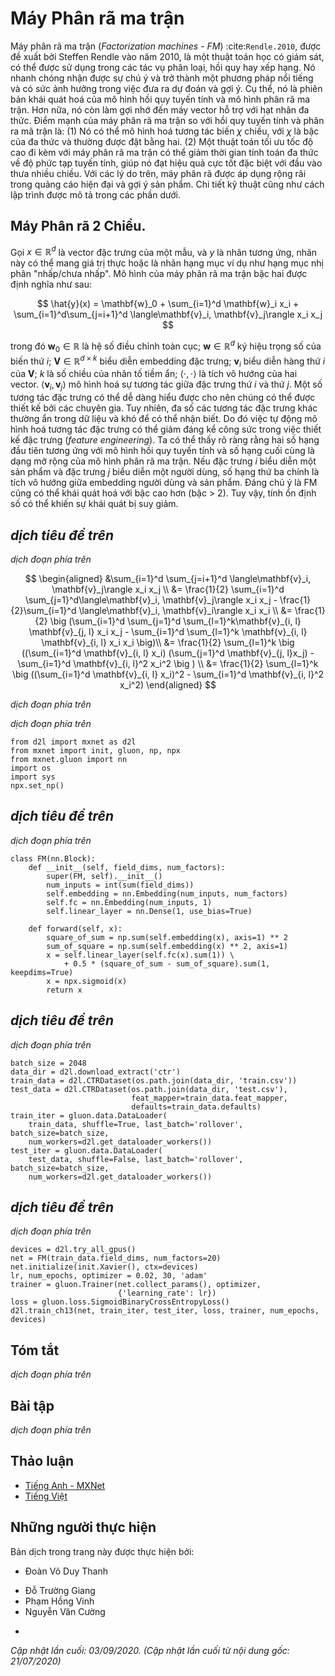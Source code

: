 <!-- ===================== Bắt đầu dịch Phần 1 ==================== -->

<!--
# Factorization Machines
-->

# Máy Phân rã ma trận


<!--
Factorization machines (FM) :cite:`Rendle.2010`, proposed by Steffen Rendle in 2010, 
is a supervised algorithm that can be used for classification, regression, and ranking tasks.
It quickly took notice and became a popular and impactful method for making predictions and recommendations.
Particularly, it is a generalization of the linear regression model and the matrix factorization model.
Moreover, it is reminiscent of support vector machines with a polynomial kernel.
The strengths of factorization machines over the linear regression and matrix factorization are:
(1) it can model $\chi$-way variable interactions, where $\chi$ is the number of polynomial order and is usually set to two.
(2) A fast optimization algorithm associated with factorization machines can reduce the polynomial computation time to linear complexity, 
making it extremely efficient especially for high dimensional sparse inputs.
For these reasons, factorization machines are widely employed in modern advertisement and products recommendations.
The technical details and implementations are described below.
-->

Máy phân rã ma trận (*Factorization machines - FM*) :cite:`Rendle.2010`, được đề xuất bởi Steffen Rendle vào năm 2010,
là một thuật toán học có giám sát, có thể được sử dụng trong các tác vụ phân loại, hồi quy hay xếp hạng.
Nó nhanh chóng nhận được sự chú ý và trở thành một phương pháp nổi tiếng và có sức ảnh hưởng trong việc đưa ra dự đoán và gợi ý.
Cụ thể, nó là phiên bản khái quát hoá của mô hình hồi quy tuyến tính và mô hình phân rã ma trận.
Hơn nữa, nó còn làm gợi nhớ đến máy vector hỗ trợ với hạt nhân đa thức.
Điểm mạnh của máy phân rã ma trận so với hồi quy tuyến tính và phân ra mã trận là:
(1) Nó có thể mô hình hoá tương tác biến $\chi$ chiều, với $\chi$ là bậc của đa thức và thường được đặt bằng hai.
(2) Một thuật toán tối ưu tốc độ cao đi kèm với máy phân rã ma trận có thể giảm thời gian tính toán đa thức về độ phức tạp tuyến tính,
giúp nó đạt hiệu quả cực tốt đặc biệt với đầu vào thưa nhiều chiều.
Với các lý do trên, máy phân rã được áp dụng rộng rãi trong quảng cáo hiện đại và gợi ý sản phẩm.
Chi tiết kỹ thuật cũng như cách lập trình được mô tả trong các phần dưới.


<!--
## 2-Way Factorization Machines
-->

## Máy Phân rã 2 Chiều.


<!--
Formally, let $x \in \mathbb{R}^d$ denote the feature vectors of one sample, and $y$ denote the corresponding label 
which can be real-valued label or class label such as binary class "click/non-click".
The model for a factorization machine of degree two is defined as:
-->

Gọi $x \in \mathbb{R}^d$ là vector đặc trưng của một mẫu, và $y$ là nhãn tương ứng,
nhãn này có thể mang giá trị thực hoặc là nhãn hạng mục ví dụ như hạng mục nhị phân "nhấp/chưa nhấp".
Mô hình của máy phân rã ma trận bậc hai được định nghĩa như sau:


$$
\hat{y}(x) = \mathbf{w}_0 + \sum_{i=1}^d \mathbf{w}_i x_i + \sum_{i=1}^d\sum_{j=i+1}^d \langle\mathbf{v}_i, \mathbf{v}_j\rangle x_i x_j
$$


<!--
where $\mathbf{w}_0 \in \mathbb{R}$ is the global bias;
$\mathbf{w} \in \mathbb{R}^d$ denotes the weights of the i-th variable;
$\mathbf{V} \in \mathbb{R}^{d\times k}$ represents the feature embeddings;
$\mathbf{v}_i$ represents the $i^\mathrm{th}$ row of $\mathbf{V}$; $k$ is the dimensionality of latent factors;
$\langle\cdot, \cdot \rangle$ is the dot product of two vectors.
$\langle \mathbf{v}_i, \mathbf{v}_j \rangle$ model the interaction between the $i^\mathrm{th}$ and $j^\mathrm{th}$ feature.
Some feature interactions can be easily understood so they can be designed by experts.
However, most other feature interactions are hidden in data and difficult to identify.
So modeling feature interactions automatically can greatly reduce the efforts in feature engineering.
It is obvious that the first two terms correspond to the linear regression model and the last term is an extension of the matrix factorization model.
If the feature $i$ represents a item and the feature $j$ represents a user, the third term is exactly the dot product between user and item embeddings.
It is worth noting that FM can also generalize to higher orders (degree > 2).
Nevertheless, the numerical stability might weaken the generalization.
-->

trong đó $\mathbf{w}_0 \in \mathbb{R}$ là hệ số điều chỉnh toàn cục;
$\mathbf{w} \in \mathbb{R}^d$ ký hiệu trọng số của biến thứ $i$;
$\mathbf{V} \in \mathbb{R}^{d\times k}$ biểu diễn embedding đặc trưng;
$\mathbf{v}_i$ biểu diễn hàng thứ $i$ của $\mathbf{V}$; $k$ là số chiều của nhân tố tiềm ẩn;
$\langle\cdot, \cdot \rangle$ là tích vô hướng của hai vector.
$\langle \mathbf{v}_i, \mathbf{v}_j \rangle$ mô hình hoá sự tương tác giữa đặc trưng thứ $i$ và thứ $j$.
Một số tương tác đặc trưng có thể dễ dàng hiểu được cho nên chúng có thể được thiết kế bởi các chuyên gia.
Tuy nhiên, đa số các tương tác đặc trưng khác thường ẩn trong dữ liệu và khó để có thể nhận biết.
Do đó việc tự động mô hình hoá tương tác đặc trưng có thể giảm đáng kể công sức trong việc thiết kế đặc trưng (*feature engineering*).
Ta có thể thấy rõ ràng rằng hai số hạng đầu tiên tương ứng với mô hình hồi quy tuyến tính và số hạng cuối cùng là dạng mở rộng của mô hình phân rã ma trận.
Nếu đặc trưng $i$ biểu diễn một sản phẩm và đặc trưng $j$ biểu diễn một người dùng, số hạng thứ ba chính là tích vô hướng giữa embedding người dùng và sản phẩm.
Đáng chú ý là FM cũng có thể khái quát hoá với bậc cao hơn (bậc > 2).
Tuy vậy, tính ổn định số có thể khiến sự khái quát bị suy giảm.

<!-- ===================== Kết thúc dịch Phần 1 ===================== -->

<!-- ===================== Bắt đầu dịch Phần 2 ===================== -->

<!--
## An Efficient Optimization Criterion
-->

## *dịch tiêu đề trên*


<!--
Optimizing the factorization machines in a straight forward method leads to a complexity of $\mathcal{O}(kd^2)$ as all pairwise interactions require to be computed.
To solve this inefficiency problem, we can reorganize the third term of FM which could greatly reduce the computation cost, leading to a linear time complexity ($\mathcal{O}(kd)$).
The reformulation of the pairwise interaction term is as follows:
-->

*dịch đoạn phía trên*


$$
\begin{aligned}
&\sum_{i=1}^d \sum_{j=i+1}^d \langle\mathbf{v}_i, \mathbf{v}_j\rangle x_i x_j \\
 &= \frac{1}{2} \sum_{i=1}^d \sum_{j=1}^d\langle\mathbf{v}_i, \mathbf{v}_j\rangle x_i x_j - \frac{1}{2}\sum_{i=1}^d \langle\mathbf{v}_i, \mathbf{v}_i\rangle x_i x_i \\
 &= \frac{1}{2} \big (\sum_{i=1}^d \sum_{j=1}^d \sum_{l=1}^k\mathbf{v}_{i, l} \mathbf{v}_{j, l} x_i x_j - \sum_{i=1}^d \sum_{l=1}^k \mathbf{v}_{i, l} \mathbf{v}_{i, l} x_i x_i \big)\\
 &=  \frac{1}{2} \sum_{l=1}^k \big ((\sum_{i=1}^d \mathbf{v}_{i, l} x_i) (\sum_{j=1}^d \mathbf{v}_{j, l}x_j) - \sum_{i=1}^d \mathbf{v}_{i, l}^2 x_i^2 \big ) \\
 &= \frac{1}{2} \sum_{l=1}^k \big ((\sum_{i=1}^d \mathbf{v}_{i, l} x_i)^2 - \sum_{i=1}^d \mathbf{v}_{i, l}^2 x_i^2)
 \end{aligned}
$$


<!--
With this reformulation, the model complexity are decreased greatly.
Moreover, for sparse features, only non-zero elements needs to be computed so that the overall complexity is linear to the number of non-zero features.
-->

*dịch đoạn phía trên*


<!--
To learn the FM model, we can use the MSE loss for regression task, the cross entropy loss for classification tasks, and the BPR loss for ranking task.
Standard optimizers such as SGD and Adam are viable for optimization.
-->

*dịch đoạn phía trên*


```{.python .input  n=2}
from d2l import mxnet as d2l
from mxnet import init, gluon, np, npx
from mxnet.gluon import nn
import os
import sys
npx.set_np()
```


<!--
## Model Implementation
-->

## *dịch tiêu đề trên*


<!--
The following code implement the factorization machines.
It is clear to see that FM consists a linear regression block and an efficient feature interaction block.
We apply a sigmoid function over the final score since we treat the CTR prediction as a classification task.
-->

*dịch đoạn phía trên*


```{.python .input  n=2}
class FM(nn.Block):
    def __init__(self, field_dims, num_factors):
        super(FM, self).__init__()
        num_inputs = int(sum(field_dims))
        self.embedding = nn.Embedding(num_inputs, num_factors)
        self.fc = nn.Embedding(num_inputs, 1)
        self.linear_layer = nn.Dense(1, use_bias=True)
        
    def forward(self, x):
        square_of_sum = np.sum(self.embedding(x), axis=1) ** 2
        sum_of_square = np.sum(self.embedding(x) ** 2, axis=1)
        x = self.linear_layer(self.fc(x).sum(1)) \
            + 0.5 * (square_of_sum - sum_of_square).sum(1, keepdims=True)
        x = npx.sigmoid(x)
        return x
```


<!--
## Load the Advertising Dataset
-->

## *dịch tiêu đề trên*


<!--
We use the CTR data wrapper from the last section to load the online advertising dataset.
-->

*dịch đoạn phía trên*


```{.python .input  n=3}
batch_size = 2048
data_dir = d2l.download_extract('ctr')
train_data = d2l.CTRDataset(os.path.join(data_dir, 'train.csv'))
test_data = d2l.CTRDataset(os.path.join(data_dir, 'test.csv'),
                           feat_mapper=train_data.feat_mapper,
                           defaults=train_data.defaults)
train_iter = gluon.data.DataLoader(
    train_data, shuffle=True, last_batch='rollover', batch_size=batch_size,
    num_workers=d2l.get_dataloader_workers())
test_iter = gluon.data.DataLoader(
    test_data, shuffle=False, last_batch='rollover', batch_size=batch_size,
    num_workers=d2l.get_dataloader_workers())
```


<!--
## Train the Model
-->

## *dịch tiêu đề trên*


<!--
Afterwards, we train the model. The learning rate is set to 0.01 and the embedding size is set to 20 by default.
The `Adam` optimizer and the `SigmoidBinaryCrossEntropyLoss` loss are used for model training.
-->

*dịch đoạn phía trên*


```{.python .input  n=5}
devices = d2l.try_all_gpus()
net = FM(train_data.field_dims, num_factors=20)
net.initialize(init.Xavier(), ctx=devices)
lr, num_epochs, optimizer = 0.02, 30, 'adam'
trainer = gluon.Trainer(net.collect_params(), optimizer,
                        {'learning_rate': lr})
loss = gluon.loss.SigmoidBinaryCrossEntropyLoss()
d2l.train_ch13(net, train_iter, test_iter, loss, trainer, num_epochs, devices)
```

## Tóm tắt

<!--
* FM is a general framework that can be applied on a variety of tasks such as regression, classification, and ranking. 
* Feature interaction/crossing is important for prediction tasks and the 2-way interaction can be efficiently modeled with FM.
-->

*dịch đoạn phía trên*


## Bài tập

<!--
* Can you test FM on other dataset such as Avazu, MovieLens, and Criteo datasets?
* Vary the embedding size to check its impact on performance, can you observe a similar pattern as that of matrix factorization?
-->

*dịch đoạn phía trên*

<!-- ===================== Kết thúc dịch Phần 2 ===================== -->

## Thảo luận
* [Tiếng Anh - MXNet](https://discuss.d2l.ai/t/406)
* [Tiếng Việt](https://forum.machinelearningcoban.com/c/d2l)


## Những người thực hiện
Bản dịch trong trang này được thực hiện bởi:
<!--
Tác giả của mỗi Pull Request điền tên mình và tên những người review mà bạn thấy
hữu ích vào từng phần tương ứng. Mỗi dòng một tên, bắt đầu bằng dấu `*`.

Tên đầy đủ của các reviewer có thể được tìm thấy tại https://github.com/aivivn/d2l-vn/blob/master/docs/contributors_info.md
-->

* Đoàn Võ Duy Thanh
<!-- Phần 1 -->
* Đỗ Trường Giang
* Phạm Hồng Vinh
* Nguyễn Văn Cường

<!-- Phần 2 -->
* 

*Cập nhật lần cuối: 03/09/2020. (Cập nhật lần cuối từ nội dung gốc: 21/07/2020)*
